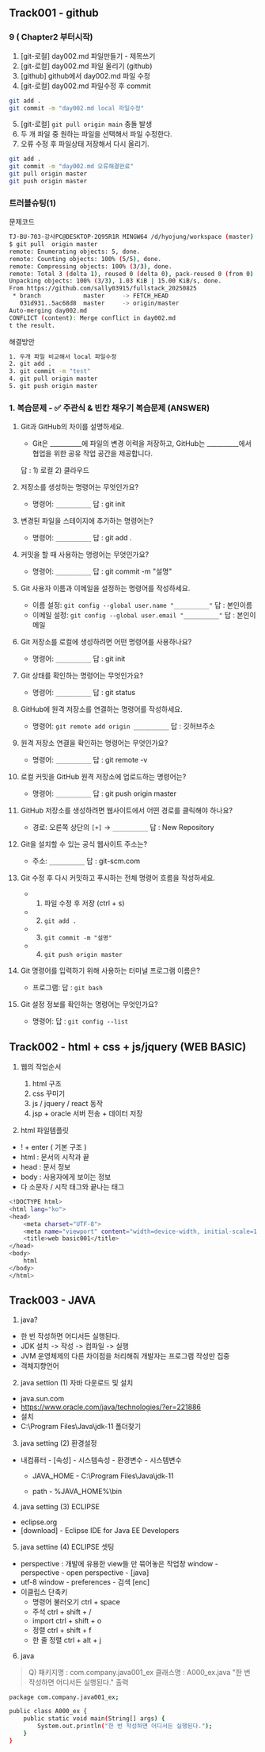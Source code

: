 ## Track001 -  github

### 9 ( Chapter2 부터시작)
1. [git-로컬] day002.md 파일만들기 - 제목쓰기
2. [git-로컬] day002.md 파일 올리기 (github)
3. [github]  github에서 day002.md 파일 수정
4. [git-로컬] day002.md 파일수정 후 commit
```bash
git add .
git commit -m "day002.md local 파일수정"
```
5. [git-로컬] `git pull origin main` 충돌 발생
6. 두 개 파일 중 원하는 파일을 선택해서 파일 수정한다.
7. 오류 수정 후 파일상태 저장해서 다시 올리기.
```bash
git add .
git commit -m "day002.md 오류해결완료"
git pull origin master
git push origin master
```

### 트러블슈팅(1)

문제코드
```bash
TJ-BU-703-강사PC@DESKTOP-2Q95R1R MINGW64 /d/hyojung/workspace (master)
$ git pull  origin master 
remote: Enumerating objects: 5, done.
remote: Counting objects: 100% (5/5), done.
remote: Compressing objects: 100% (3/3), done.
remote: Total 3 (delta 1), reused 0 (delta 0), pack-reused 0 (from 0)     
Unpacking objects: 100% (3/3), 1.03 KiB | 15.00 KiB/s, done.
From https://github.com/sally03915/fullstack_20250825
 * branch            master     -> FETCH_HEAD
   031d931..5ac68d8  master     -> origin/master
Auto-merging day002.md
CONFLICT (content): Merge conflict in day002.md
t the result.
```

해결방안
```bash
1. 두개 파일 비교해서 local 파일수정
2. git add .
3. git commit -m "test"
4. git pull origin master
5. git push origin master
```

### 1. 복습문제 - ✅ 주관식 & 빈칸 채우기 복습문제 (ANSWER)

1. Git과 GitHub의 차이를 설명하세요.  
   - Git은 __________에 파일의 변경 이력을 저장하고, 
     GitHub는 __________에서 협업을 위한 공유 작업 공간을 제공합니다.

   답 : 1) 로컬    2) 클라우드

2. 저장소를 생성하는 명령어는 무엇인가요?  
   - 명령어: `__________`
    답 : git init 

3. 변경된 파일을 스테이지에 추가하는 명령어는?  
   - 명령어: `__________`
    답 : git  add .

4. 커밋을 할 때 사용하는 명령어는 무엇인가요?  
   - 명령어: `__________`
    답 : git  commit  -m "설명"

5. Git 사용자 이름과 이메일을 설정하는 명령어를 작성하세요.  
   - 이름 설정: `git config --global user.name "__________"`  답 : 본인이름
   - 이메일 설정: `git config --global user.email "__________"`  답 : 본인이메일

6. Git 저장소를 로컬에 생성하려면 어떤 명령어를 사용하나요?  
   - 명령어: `__________`
   답 : git init

7. Git 상태를 확인하는 명령어는 무엇인가요?  
   - 명령어: `__________`
   답 : git status


8. GitHub에 원격 저장소를 연결하는 명령어를 작성하세요.  
   - 명령어: `git remote add origin __________`
                                답 : 깃허브주소

9. 원격 저장소 연결을 확인하는 명령어는 무엇인가요?  
   - 명령어: `__________`
   답 : git remote  -v

10. 로컬 커밋을 GitHub 원격 저장소에 업로드하는 명령어는?  
    - 명령어: `__________`
   답 : git push origin master

11. GitHub 저장소를 생성하려면 웹사이트에서 어떤 경로를 클릭해야 하나요?  
    - 경로: 오른쪽 상단의 `[+]` → `__________`
    답 : New Repository

12. Git을 설치할 수 있는 공식 웹사이트 주소는?  
    - 주소: `__________`
    답 : git-scm.com

13. Git 수정 후 다시 커밋하고 푸시하는 전체 명령어 흐름을 작성하세요.  
    - 1) 파일 수정 후 저장 (ctrl + s)  
    - 2) `git add .`  
    - 3) `git commit -m "설명"`    
    - 4) `git push origin master`

14. Git 명령어를 입력하기 위해 사용하는 터미널 프로그램 이름은?  
    - 프로그램: 답 : `git bash`

15. Git 설정 정보를 확인하는 명령어는 무엇인가요?  
    - 명령어: 답 : `git config --list`
 




 
## Track002 - html + css + js/jquery (WEB BASIC) 
1. 웹의 작업순서
    1) html 구조
    2) css 꾸미기
    3) js / jquery / react 동작
    4) jsp + oracle 서버 전송 + 데이터 저장

2. html 파일템플릿
- ! + enter ( 기본 구조 )
- html : 문서의 시작과 끝
- head : 문서 정보
- body : 사용자에게 보이는 정보
- 다 소문자 / 시작 태그와 끝나는 태그

```bash
<!DOCTYPE html>
<html lang="ko">
<head>
    <meta charset="UTF-8">
    <meta name="viewport" content="width=device-width, initial-scale=1.0">
    <title>web basic001</title>
</head>
<body>
    html
</body>
</html>
```



 
## Track003 - JAVA

1. java?
- 한 번 작성하면 어디서든 실행된다.
- JDK 설치 -> 작성 -> 컴파일 -> 실행
- JVM 운영체제의 다른 차이점을 처리해줘 개발자는 프로그램 작성만 집중
- 객체지향언어

2. java settion (1) 자바 다운로드 및 설치
- java.sun.com
- https://www.oracle.com/java/technologies/?er=221886
- 설치
- C:\Program Files\Java\jdk-11 폴더찾기

3. java setting (2) 환경설정
- 내컴퓨터 - [속성] - 시스템속성 - 환경변수 - 시스템변수

    - JAVA_HOME               - C:\Program Files\Java\jdk-11

    - path                   - %JAVA_HOME%\bin

4. java setting (3) ECLIPSE
- eclipse.org
- [download] - Eclipse IDE for Java EE Developers

5. java settine (4) ECLIPSE 셋팅
- perspective : 개발에 유용한 view들 만 묶어놓은 작업창
    window - perspective - open perspective - [java]
- utf-8
    window - preferences - 검색 [enc]
- 이클립스 단축키
    - 명령어 불러오기   ctrl + space
    - 주석            ctrl + shift + /
    - import         ctrl + shift + o
    - 정렬            ctrl + shift + f
    - 한 줄 정렬       ctrl + alt + j

6. java

> Q)    패키지명 : com.company.java001_ex 
>       클래스명 : A000_ex.java
>       "한 번 작성하면 어디서든 실행된다." 출력

```bash
package com.company.java001_ex;

public class A000_ex {
	public static void main(String[] args) {
		System.out.println("한 번 작성하면 어디서든 실행된다.");
	}
}
```